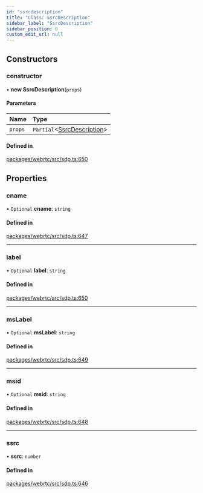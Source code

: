 ```yaml
---
id: "ssrcdescription"
title: "Class: SsrcDescription"
sidebar_label: "SsrcDescription"
sidebar_position: 0
custom_edit_url: null
---
```


## Constructors

### constructor

• **new SsrcDescription**(`props`)

#### Parameters

| Name | Type |
| :------ | :------ |
| `props` | `Partial`<[SsrcDescription](ssrcdescription.md)\> |

#### Defined in

[packages/webrtc/src/sdp.ts:650](https://github.com/shinyoshiaki/werift-webrtc/blob/8a77e73/packages/webrtc/src/sdp.ts#L650)

## Properties

### cname

• `Optional` **cname**: `string`

#### Defined in

[packages/webrtc/src/sdp.ts:647](https://github.com/shinyoshiaki/werift-webrtc/blob/8a77e73/packages/webrtc/src/sdp.ts#L647)

___

### label

• `Optional` **label**: `string`

#### Defined in

[packages/webrtc/src/sdp.ts:650](https://github.com/shinyoshiaki/werift-webrtc/blob/8a77e73/packages/webrtc/src/sdp.ts#L650)

___

### msLabel

• `Optional` **msLabel**: `string`

#### Defined in

[packages/webrtc/src/sdp.ts:649](https://github.com/shinyoshiaki/werift-webrtc/blob/8a77e73/packages/webrtc/src/sdp.ts#L649)

___

### msid

• `Optional` **msid**: `string`

#### Defined in

[packages/webrtc/src/sdp.ts:648](https://github.com/shinyoshiaki/werift-webrtc/blob/8a77e73/packages/webrtc/src/sdp.ts#L648)

___

### ssrc

• **ssrc**: `number`

#### Defined in

[packages/webrtc/src/sdp.ts:646](https://github.com/shinyoshiaki/werift-webrtc/blob/8a77e73/packages/webrtc/src/sdp.ts#L646)
